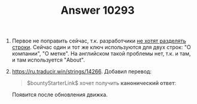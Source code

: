 ﻿---
title: "Answer 10293"
se.owner.user_id: 15479
se.owner.display_name: "Suvitruf - Andrei Apanasik"
se.owner.link: "https://ru.meta.stackoverflow.com/users/15479/suvitruf-andrei-apanasik"
se.answer_id: 10293
se.question_id: 10292
se.post_type: answer
se.is_accepted: True
---
<ol>
<li>Первое не поправить сейчас, т.к. разработчики <a href="https://meta.stackexchange.com/q/316766/260198">не хотят разделять строки</a>. Сейчас один и тот же ключ используются для двух строк: "О компании", "О метке". На английском такой проблемы нет, т.к. и там, и там используется "About".</li>
<li><p><a href="https://ru.traducir.win/strings/14266" rel="nofollow noreferrer">https://ru.traducir.win/strings/14266</a>. Добавил перевод:</p>

<blockquote>
  <p>$bountyStarterLink$ хочет получить <strong>канонический ответ</strong>:</p>
</blockquote>

<p>Появится после обновления движка.</p></li>
</ol>

